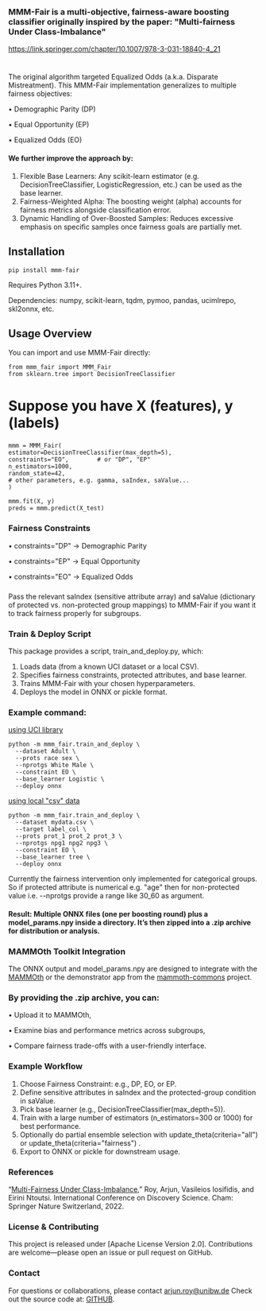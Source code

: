 ### MMM-Fair is a multi-objective, fairness-aware boosting classifier originally inspired by the paper: "Multi-fairness Under Class-Imbalance"
https://link.springer.com/chapter/10.1007/978-3-031-18840-4_21
#

The original algorithm targeted Equalized Odds (a.k.a. Disparate Mistreatment). This MMM-Fair implementation generalizes to multiple fairness objectives:

•	Demographic Parity (DP)

•	Equal Opportunity (EP)

•	Equalized Odds (EO)

#### We further improve the approach by:

1.	Flexible Base Learners: Any scikit-learn estimator (e.g. DecisionTreeClassifier, LogisticRegression, etc.) can be used as the base learner.
2.	Fairness-Weighted Alpha: The boosting weight (alpha) accounts for fairness metrics alongside classification error.
3.	Dynamic Handling of Over-Boosted Samples: Reduces excessive emphasis on specific samples once fairness goals are partially met.


## Installation

	pip install mmm-fair

Requires Python 3.11+.

Dependencies: numpy, scikit-learn, tqdm, pymoo, pandas, ucimlrepo, skl2onnx, etc.

## Usage Overview

You can import and use MMM-Fair directly:

	from mmm_fair import MMM_Fair 
	from sklearn.tree import DecisionTreeClassifier

# Suppose you have X (features), y (labels)
### 
    mmm = MMM_Fair(
    estimator=DecisionTreeClassifier(max_depth=5),
    constraints="EO",        # or "DP", "EP"
    n_estimators=1000,
    random_state=42,
    # other parameters, e.g. gamma, saIndex, saValue...
    )
    
    mmm.fit(X, y)
    preds = mmm.predict(X_test)

### Fairness Constraints

•	constraints="DP" → Demographic Parity

•	constraints="EP" → Equal Opportunity

•	constraints="EO" → Equalized Odds

###

Pass the relevant saIndex (sensitive attribute array) and saValue (dictionary of protected vs. non-protected group mappings) to MMM-Fair if you want it to track fairness properly for subgroups.

### Train & Deploy Script

This package provides a script, train_and_deploy.py, which:

1.	Loads data (from a known UCI dataset or a local CSV).
2.  Specifies fairness constraints, protected attributes, and base learner.
3.	Trains MMM-Fair with your chosen hyperparameters.
4.	Deploys the model in ONNX or pickle format.

### Example command:

[using UCI library](https://archive.ics.uci.edu)

    python -m mmm_fair.train_and_deploy \
      --dataset Adult \
      --prots race sex \
      --nprotgs White Male \
      --constraint EO \
      --base_learner Logistic \
      --deploy onnx

[using local "csv" data](https://docs.python.org/3/library/csv.html)

    python -m mmm_fair.train_and_deploy \
      --dataset mydata.csv \
      --target label_col \
      --prots prot_1 prot_2 prot_3 \
      --nprotgs npg1 npg2 npg3 \
      --constraint EO \
      --base_learner tree \
      --deploy onnx

Currently the fairness intervention only implemented for categorical groups. So if protected attribute is numerical e.g. "age" then for non-protected value i.e. --nprotgs provide a range like 30_60 as argument. 


#### Result: Multiple ONNX files (one per boosting round) plus a model_params.npy inside a directory. It’s then zipped into a .zip archive for distribution or analysis.

### MAMMOth Toolkit Integration

The ONNX output and model_params.npy are designed to integrate with the [MAMMOth](https://github.com/mammoth-eu/mammoth-toolkit-releases) or the demonstrator app from the [mammoth-commons](https://github.com/mammoth-eu/mammoth-toolkit-releases) project.


### By providing the .zip archive, you can:

•	Upload it to MAMMOth,

•	Examine bias and performance metrics across subgroups,

•	Compare fairness trade-offs with a user-friendly interface.

### Example Workflow
1.	Choose Fairness Constraint: e.g., DP, EO, or EP.
2.	Define sensitive attributes in saIndex and the protected-group condition in saValue.
3.	Pick base learner (e.g., DecisionTreeClassifier(max_depth=5)).
4.	Train with a large number of estimators (n_estimators=300 or 1000) for best performance.
5.	Optionally do partial ensemble selection with update_theta(criteria="all") or update_theta(criteria="fairness") .
6.	Export to ONNX or pickle for downstream usage.

### References

“[Multi-Fairness Under Class-Imbalance](https://link.springer.com/chapter/10.1007/978-3-031-18840-4_21),”  Roy, Arjun, Vasileios Iosifidis, and Eirini Ntoutsi. International Conference on Discovery Science. Cham: Springer Nature Switzerland, 2022.


### License & Contributing

This project is released under [Apache License Version 2.0].
Contributions are welcome—please open an issue or pull request on GitHub.

### Contact

For questions or collaborations, please contact [arjun.roy@unibw.de](mailto:arjun.roy@unibw.de) 
Check out the source code at: [GITHUB](https://github.com/arjunroyihrpa/MMM_fair).
